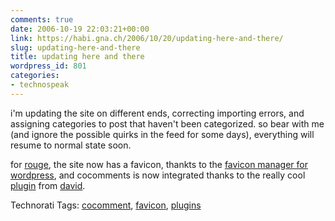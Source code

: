 ```yaml
---
comments: true
date: 2006-10-19 22:03:21+00:00
link: https://habi.gna.ch/2006/10/20/updating-here-and-there/
slug: updating-here-and-there
title: updating here and there
wordpress_id: 801
categories:
- technospeak
---
```


i'm updating the site on different ends, correcting importing errors, and assigning categories to post that haven't been categorized. so bear with me (and ignore the possible quirks in the feed for some days), everything will resume to normal state soon.

for [rouge](http://www.rouge.ch/blog/), the site now has a favicon, thankts to the [favicon manager for wordpress](http://www.digitalramble.com/favicon-manager-wordpress-plugin/), and cocomments is now integrated thanks to the really cool [plugin](http://www.andare.ch/blog/wordpress-plugins/cocomment-enhancer/) from [david](http://www.andare.ch/blog/).



Technorati Tags: [cocomment](http://www.technorati.com/tag/cocomment), [favicon](http://www.technorati.com/tag/favicon), [plugins](http://www.technorati.com/tag/plugins)
